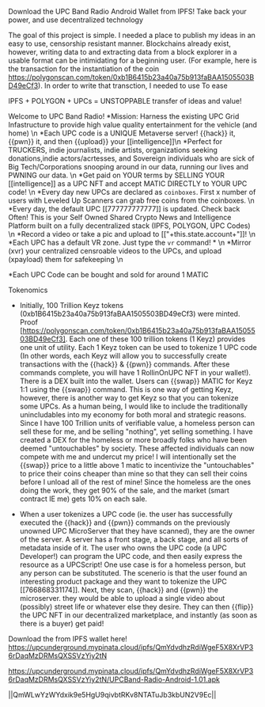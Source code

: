 Download the UPC Band Radio Android Wallet from IPFS!
Take back your power, and use decentralized technology


The goal of this project is simple.  I needed a place to publish my ideas in an easy to use, censorship resistant manner.  Blockchains already exist, however, writing data to and extracting data from a block explorer in a usable format can be intimidating for a beginning user. (For example, here is the transaction for the instantiation of the coin https://polygonscan.com/token/0xb1B6415b23a40a75b913faBAA1505503BD49eCf3).  In order to write that transction, I needed to use  To ease


IPFS + POLYGON + UPCs = UNSTOPPABLE transfer of ideas and value!







Welcome to UPC Band Radio!
*Mission: Harness the existing UPC Grid Infastructure to provide high value quality entertainment for the vehicle (and home) \n 
*Each UPC code is a UNIQUE Metaverse server!  {{hack}} it, {{pwn}} it, and then {{upload}} your [[intelligence]]\n 
*Perfect for TRUCKERS, indie journalists, indie artists, organizations seeking donations,indie actors/acrtesses, and Sovereign individuals who are sick of Big Tech/Corporations snooping around in our data, running our lives and PWNING our data. \n 
*Get paid on YOUR terms by SELLING YOUR [[intelligence]] as a UPC NFT and accept MATIC DIRECTLY to YOUR UPC code! \n 
*Every day new UPCs are declared as `coinboxes`.  First x number of users with Leveled Up Scanners can grab free coins from the coinboxes. \n *Every day, the default UPC [[777777777777]] is updated. Check back Often!  This is your Self Owned Shared Crypto News and Intelligence Platform built on a fully decentralized stack (IPFS, POLYGON, UPC Codes) \n 
*Record a video or take a pic and upload to [["+this.state.account+"]]! \n 
*Each UPC has a default VR zone.  Just type the `vr` command! * \n 
*Mirror (xvr) your centralized censroable videos to the UPCs, and upload (xpayload) them for safekeeping \n  

*Each UPC Code can be bought and sold for around 1 MATIC

Tokenomics
* Initially, 100 Trillion Keyz tokens (0xb1B6415b23a40a75b913faBAA1505503BD49eCf3) were minted. Proof [https://polygonscan.com/token/0xb1B6415b23a40a75b913faBAA1505503BD49eCf3]. Each one of these 100 trillion tokens (1 Keyz) provides one unit of utility.  Each 1 Keyz token can be used to tokenize 1 UPC code (In other words, each Keyz will allow you to successfully create transactions with the {{hack}} & {{pwn}} commands.  After these commands complete, you will have 1 RollinOnUPC NFT in your wallet!).
There is a DEX built into the wallet.  Users can {{swap}} MATIC for Keyz 1:1 using the {{swap}} command.  This is one way of getting Keyz, however, there is another way to get Keyz so that you can tokenize some UPCs.  As a human being, I would like to include the traditionally unincludables into my economy for both moral and strategic reasons.  Since I have 100 Trillion units of verifiable value, a homeless person can sell these for me, and be selling "nothing", yet selling something.  I have created a DEX for the homeless or more broadly folks who have been deemed "untouchables" by society.  These affected individuals can now compete with me and undercut my price!  I will intentionally set the {{swap}} price to a little above 1 matic to incentivize the "untouchables" to price their coins cheaper than mine so that they can sell their coins before I unload all of the rest of mine!  Since the homeless are the ones doing the work, they get 90% of the sale, and the market (smart contract IE me) gets 10% on each sale.

* When a user tokenizes a UPC code (ie. the user has successfully executed the {{hack}} and {{pwn}} commands on the previously unowned UPC MicroServer that they have scanned), they are the owner of the server.  A server has a front stage, a back stage, and all sorts of metadata inside of it.  The user who owns the UPC code (a UPC Developer!) can program the UPC code, and then easily express the resource as a UPCScript!  One use case is for a homeless person, but any person can be substituted.  The scenerio is that the user found an interesting product package and they want to tokenize the UPC [[766868331174]].  Next, they scan, {{hack}} and {{pwn}} the microserver. they would be able to upload a single video about (possibly) street life or whatever else they desire.  They can then {{flip}} the UPC NFT in our decentralized marketplace, and instantly (as soon as there is a buyer) get  paid!



Download the from IPFS wallet here!
https://upcunderground.mypinata.cloud/ipfs/QmYdvdhzRdiWgeF5X8XrVP36rDaqMzDRMsQXSSVzYiy2tN

https://upcunderground.mypinata.cloud/ipfs/QmYdvdhzRdiWgeF5X8XrVP36rDaqMzDRMsQXSSVzYiy2tN/UPCBand-Radio-Android-1.01.apk



||QmWLwYzWYdxik9e5HgU9qivbtRKv8NTATuJb3kbUN2V9Ec||
